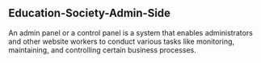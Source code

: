 ## Education-Society-Admin-Side

An admin panel or a control panel is a system that enables administrators and other website workers to conduct various tasks like monitoring, maintaining, and 
controlling certain business processes.
